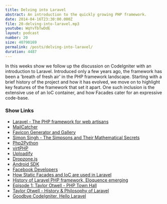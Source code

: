 ```yaml
---
title: Delving into Laravel
abstract: An introduction to the quickly growing PHP framework.
date: 2014-04-16T23:30:00.000Z
file: 20-delving-into-laravel.mp3
youtube: WqYvTbTwDdE
layout: podcast
number: 20
size: 40790169
permalink: /posts/delving-into-laravel/
duration: 4487
---
```


In this weeks show we follow up the discussion on CodeIgniter with an introduction to Laravel.
Introduced only a few years ago, the framework has been a 'breath of fresh air' in the PHP framework landscape.
Starting with a brief history of the project and how it has evolved, we move on to highlight key features of the framework that set it apart.
One such inclusion is the extensive use of an IoC container, and how Facades cater for an expressive code-base.

### Show Links

- [Laravel - The PHP framework for web artisans](http://laravel.com/)
- [MailCatcher](http://mailcatcher.me/)
- [Favicon Generator and Gallery](http://www.favicon.co.uk/)
- [Simon Singh - The Simpsons and Their Mathematical Secrets](http://www.youtube.com/watch?v=bk_Kjpl2AaA)
- [Php2Python](http://www.php2python.com/)
- [virtPHP](http://virtphp.org/)
- [Uploadify](http://www.uploadify.com/)
- [Dropzone.js](http://www.dropzonejs.com/)
- [Android SDK](http://developer.android.com/sdk/index.html?hl=sk)
- [Facebook Developers](https://developers.facebook.com/)
- [How Static Facades and IoC are used in Laravel](http://eddmann.com/posts/how-static-facades-and-ioc-are-used-in-laravel/)
- [History of Laravel PHP framework, Eloquence emerging](http://maxoffsky.com/code-blog/history-of-laravel-php-framework-eloquence-emerging/)
- [Episode 1: Taylor Otwell - PHP Town Hall](http://phptownhall.com/blog/2012/10/10/episode-1-composer-kicks-ass-and-php-hosting-sucks-guest-taylor-otwell/)
- [Taylor Otwell - History & Philosophy of Laravel](http://mitchmckenna.com/post/12612/laracon-day-1-talk-1-taylor-otwell)
- [Goodbye CodeIgniter, Hello Laravel](http://www.sitepoint.com/goodbye-codeigniter-hello-laravel/)
